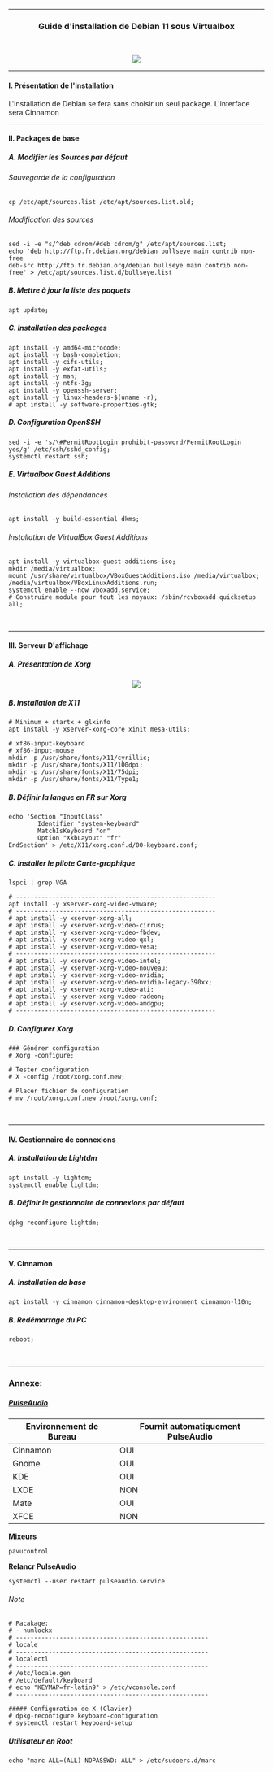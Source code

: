 ------------------------------------------------------------------------------------------------

### <p align='center'> Guide d'installation de Debian 11 sous Virtualbox </p>

<br /> 
<p align='center'>
	<img src='https://linuxhint.com/wp-content/uploads/2019/08/5-27-810x455.png'>
</p>

------------------------------------------------------------------------------------------------

#### I. Présentation de l'installation
L'installation de Debian se fera sans choisir un seul package.
L'interface sera Cinnamon

------------------------------------------------------------------------------------------------

#### II. Packages de base

##### A. Modifier les Sources par défaut

###### Sauvegarde de la configuration
```
cp /etc/apt/sources.list /etc/apt/sources.list.old;
```
###### Modification des sources
```
sed -i -e "s/^deb cdrom/#deb cdrom/g" /etc/apt/sources.list;
echo 'deb http://ftp.fr.debian.org/debian bullseye main contrib non-free
deb-src http://ftp.fr.debian.org/debian bullseye main contrib non-free' > /etc/apt/sources.list.d/bullseye.list
```
##### B. Mettre à jour la liste des paquets
```
apt update;
```
##### C. Installation des packages
```
apt install -y amd64-microcode;
apt install -y bash-completion;
apt install -y cifs-utils;
apt install -y exfat-utils; 
apt install -y man;
apt install -y ntfs-3g;
apt install -y openssh-server;
apt install -y linux-headers-$(uname -r);
# apt install -y software-properties-gtk;
```
##### D. Configuration OpenSSH
```
sed -i -e 's/\#PermitRootLogin prohibit-password/PermitRootLogin yes/g' /etc/ssh/sshd_config;
systemctl restart ssh;
```
##### E. Virtualbox Guest Additions

###### Installation des dépendances
```
apt install -y build-essential dkms;
```
###### Installation de VirtualBox Guest Additions
```
apt install -y virtualbox-guest-additions-iso;
mkdir /media/virtualbox;
mount /usr/share/virtualbox/VBoxGuestAdditions.iso /media/virtualbox;
/media/virtualbox/VBoxLinuxAdditions.run;
systemctl enable --now vboxadd.service;
# Construire module pour tout les noyaux: /sbin/rcvboxadd quicksetup all;
```
<br />

------------------------------------------------------------------------------------------------
#### III. Serveur D'affichage

##### A. Présentation de Xorg
<p align='center'> <img src='https://plumf.eu/content/images/2022/01/x-architecture-1.webp'> </p> 

##### B. Installation de X11
```
# Minimum + startx + glxinfo
apt install -y xserver-xorg-core xinit mesa-utils;

# xf86-input-keyboard
# xf86-input-mouse
mkdir -p /usr/share/fonts/X11/cyrillic;
mkdir -p /usr/share/fonts/X11/100dpi;
mkdir -p /usr/share/fonts/X11/75dpi;
mkdir -p /usr/share/fonts/X11/Type1;
```

##### B. Définir la langue en FR sur Xorg
```
echo 'Section "InputClass"
        Identifier "system-keyboard"
        MatchIsKeyboard "on"
        Option "XkbLayout" "fr"
EndSection' > /etc/X11/xorg.conf.d/00-keyboard.conf;
```

##### C. Installer le pilote Carte-graphique
```
lspci | grep VGA

# -------------------------------------------------------
apt install -y xserver-xorg-video-vmware;
# -------------------------------------------------------
# apt install -y xserver-xorg-all;
# apt install -y xserver-xorg-video-cirrus;
# apt install -y xserver-xorg-video-fbdev;
# apt install -y xserver-xorg-video-qxl;
# apt install -y xserver-xorg-video-vesa;
# -------------------------------------------------------
# apt install -y xserver-xorg-video-intel;
# apt install -y xserver-xorg-video-nouveau;
# apt install -y xserver-xorg-video-nvidia;
# apt install -y xserver-xorg-video-nvidia-legacy-390xx;
# apt install -y xserver-xorg-video-ati;
# apt install -y xserver-xorg-video-radeon;
# apt install -y xserver-xorg-video-amdgpu;
# -------------------------------------------------------
```

##### D. Configurer Xorg
```
### Générer configuration
# Xorg -configure;

# Tester configuration
# X -config /root/xorg.conf.new;

# Placer fichier de configuration
# mv /root/xorg.conf.new /root/xorg.conf;
```
<br />

------------------------------------------------------------------------------------------------
#### IV. Gestionnaire de connexions 

##### A. Installation de Lightdm
```
apt install -y lightdm;
systemctl enable lightdm;
```
##### B. Définir le gestionnaire de connexions par défaut
```
dpkg-reconfigure lightdm;
```
<br />

------------------------------------------------------------------------------------------------
#### V. Cinnamon
##### A. Installation de base
```
apt install -y cinnamon cinnamon-desktop-environment cinnamon-l10n;
```
##### B. Redémarrage du PC
```
reboot;
```
<br />

------------------------------------------------------------------------------------------------
### Annexe: 

##### [PulseAudio](https://wiki.debian.org/fr/PulseAudio)


| Environnement de Bureau | Fournit automatiquement PulseAudio  |
| ----------------------- | ----------------------------------- |
| Cinnamon 				  | OUI									|
| Gnome 				  | OUI									|
| KDE 					  | OUI									|
| LXDE 					  | NON									|
| Mate 					  | OUI									|
| XFCE	 				  | NON									|


**Mixeurs**
```
pavucontrol
```

**Relancr PulseAudio**
```
systemctl --user restart pulseaudio.service
```


###### Note
```
# Pacakage:
# - numlockx
# -----------------------------------------------------
# locale
# -----------------------------------------------------
# localectl
# -----------------------------------------------------
# /etc/locale.gen
# /etc/default/keyboard
# echo "KEYMAP=fr-latin9" > /etc/vconsole.conf
# -----------------------------------------------------

##### Configuration de X (Clavier)
# dpkg-reconfigure keyboard-configuration
# systemctl restart keyboard-setup
```

##### Utilisateur en Root
```
echo "marc ALL=(ALL) NOPASSWD: ALL" > /etc/sudoers.d/marc
```
